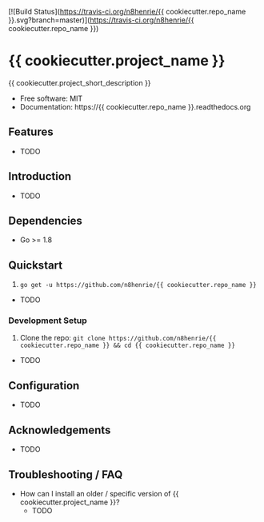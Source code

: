 [![Build Status](https://travis-ci.org/n8henrie/{{ cookiecutter.repo_name }}.svg?branch=master)](https://travis-ci.org/n8henrie/{{ cookiecutter.repo_name }})

# {{ cookiecutter.project_name }}

{{ cookiecutter.project_short_description }}

- Free software: MIT
- Documentation: https://{{ cookiecutter.repo_name }}.readthedocs.org

## Features

- TODO

## Introduction

- TODO

## Dependencies

- Go >= 1.8

## Quickstart

1. `go get -u https://github.com/n8henrie/{{ cookiecutter.repo_name }}`

- TODO

### Development Setup

1. Clone the repo: `git clone https://github.com/n8henrie/{{ cookiecutter.repo_name }} && cd
   {{ cookiecutter.repo_name }}`
- TODO

## Configuration

- TODO

## Acknowledgements

- TODO

## Troubleshooting / FAQ

- How can I install an older / specific version of {{ cookiecutter.project_name }}?
    - TODO
